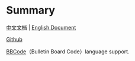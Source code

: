 # Summary

[中文文档](README.md) | [English Document](README_en.md)

[Github](https://github.com/DragonKnightOfBreeze/BBCode)

[BBCode](https://www.bbcode.org/)（Bulletin Board Code）language support.
